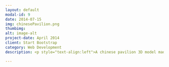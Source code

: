 ```yaml
---
layout: default
modal-id: 9
date: 2014-07-15
img: chinesePavilion.png
thumbimg:
alt: image-alt
project-date: April 2014
client: Start Bootstrap
category: Web Development
description: <p style="text-align:left">A chinese pavilion 3D model made during 3D game class as a homework. The model was made in Maya.</p>

---
```

